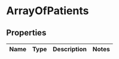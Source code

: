 # ArrayOfPatients

## Properties
Name | Type | Description | Notes
------------ | ------------- | ------------- | -------------
